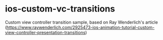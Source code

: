# ios-custom-vc-transitions
Custom view controller transition sample, based on Ray Wenderlich's article (https://www.raywenderlich.com/2925473-ios-animation-tutorial-custom-view-controller-presentation-transitions)
